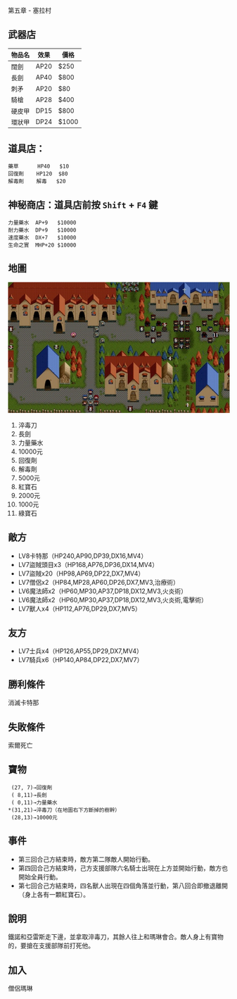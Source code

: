 第五章 - 塞拉村

## 武器店

| 物品名 | 效果 | 價格 |
| -- | -- | -- |
| 闊劍 | AP20 | $250 |
| 長劍 | AP40 | $800 |
| 刺矛 | AP20 | $80 |
| 騎槍 |  AP28 | $400 |
| 硬皮甲 | DP15 | $800 |
| 環狀甲 | DP24 | $1000 |

## 道具店：

```
藥草      HP40   $10
回復劑    HP120  $80
解毒劑    解毒   $20
```

## 神秘商店：道具店前按 `Shift` + `F4` 鍵

```
力量藥水  AP+9   $10000
耐力藥水  DP+9   $10000
速度藥水  DX+7   $10000
生命之實  MHP+20 $10000
```

## 地圖

![](../images/5.jpg)

1. 淬毒刀
2. 長劍
3. 力量藥水
4. 10000元
5. 回復劑
6. 解毒劑
7. 5000元
8. 紅寶石
9. 2000元
10. 1000元
11. 綠寶石

## 敵方

* LV8卡特那（HP240,AP90,DP39,DX16,MV4）
* LV7盜賊頭目x3（HP168,AP76,DP36,DX14,MV4）
* LV7盜賊x20（HP98,AP69,DP22,DX7,MV4）
* LV7僧侶x2（HP84,MP28,AP60,DP26,DX7,MV3,治療術）
* LV6魔法師x2（HP60,MP30,AP37,DP18,DX12,MV3,火炎術）
* LV6魔法師x2（HP60,MP30,AP37,DP18,DX12,MV3,火炎術,電擊術）
* LV7獸人x4（HP112,AP76,DP29,DX7,MV5）

## 友方

* LV7士兵x4（HP126,AP55,DP29,DX7,MV4）
* LV7騎兵x6（HP140,AP84,DP22,DX7,MV7）

## 勝利條件

消滅卡特那

## 失敗條件

索爾死亡

## 寶物

```
 (27, 7)→回復劑
 ( 8,11)→長劍
 ( 0,11)→力量藥水
*(31,21)→淬毒刀（在地圖右下方斷掉的樹幹）
 (28,13)→10000元
```

## 事件

* 第三回合己方結束時，敵方第二隊敵人開始行動。
* 第四回合己方結束時，己方支援部隊六名騎士出現在上方並開始行動，敵方也開始全員行動。
* 第七回合己方結束時，四名獸人出現在四個角落並行動，第八回合即撤退離開（身上各有一顆紅寶石）。

## 說明

鐵諾和亞雷斯走下邊，並拿取淬毒刀，其餘人往上和瑪琳會合。敵人身上有寶物的，要搶在支援部隊前打死他。

## 加入

僧侶瑪琳
